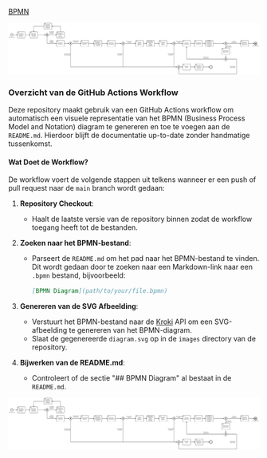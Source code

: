 [BPMN](bpmn/recruitment_process.bpmn)

![BPMN Diagram](images/diagram.svg)



### Overzicht van de GitHub Actions Workflow

Deze repository maakt gebruik van een GitHub Actions workflow om automatisch een visuele representatie van het BPMN (Business Process Model and Notation) diagram te genereren en toe te voegen aan de `README.md`. Hierdoor blijft de documentatie up-to-date zonder handmatige tussenkomst.

#### Wat Doet de Workflow?

De workflow voert de volgende stappen uit telkens wanneer er een push of pull request naar de `main` branch wordt gedaan:

1. **Repository Checkout**:
   - Haalt de laatste versie van de repository binnen zodat de workflow toegang heeft tot de bestanden.

2. **Zoeken naar het BPMN-bestand**:
   - Parseert de `README.md` om het pad naar het BPMN-bestand te vinden. Dit wordt gedaan door te zoeken naar een Markdown-link naar een `.bpmn` bestand, bijvoorbeeld:
     ```markdown
     [BPMN Diagram](path/to/your/file.bpmn)
     ```

3. **Genereren van de SVG Afbeelding**:
   - Verstuurt het BPMN-bestand naar de [Kroki](https://kroki.io/) API om een SVG-afbeelding te genereren van het BPMN-diagram.
   - Slaat de gegenereerde `diagram.svg` op in de `images` directory van de repository.

4. **Bijwerken van de README.md**:
   - Controleert of de sectie "## BPMN Diagram" al bestaat in de `README.md`.

![BPMN Diagram](images/diagram.svg)

